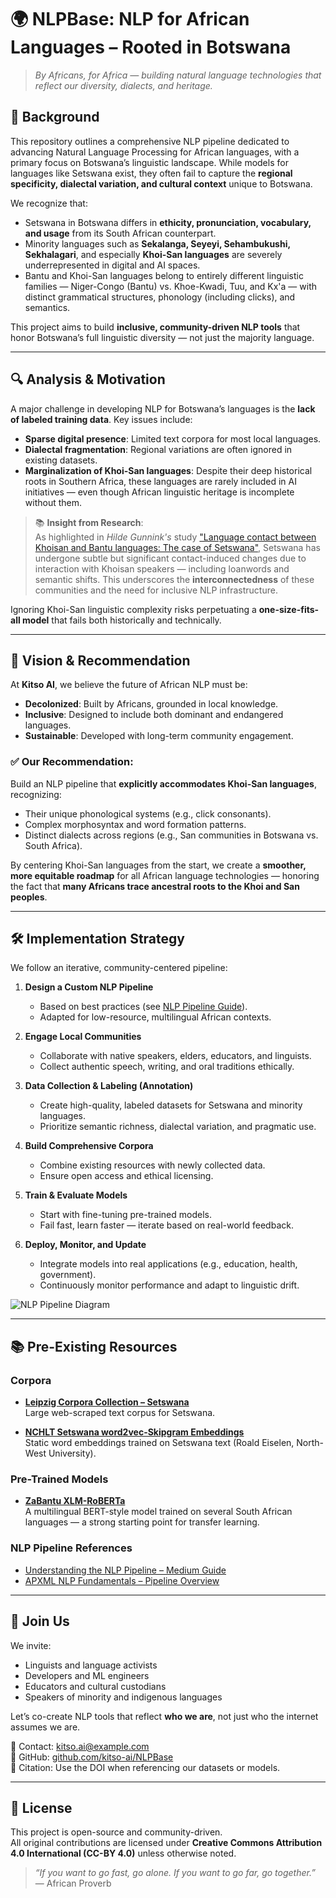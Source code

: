 # 🌍 NLPBase: NLP for African Languages – Rooted in Botswana

> *By Africans, for Africa — building natural language technologies that reflect our diversity, dialects, and heritage.*

## 📌 Background

This repository outlines a comprehensive NLP pipeline dedicated to advancing Natural Language Processing for African languages, with a primary focus on Botswana’s linguistic landscape. While models for languages like Setswana exist, they often fail to capture the **regional specificity, dialectal variation, and cultural context** unique to Botswana.

We recognize that:
- Setswana in Botswana differs in **ethicity, pronunciation, vocabulary, and usage** from its South African counterpart.
- Minority languages such as **Sekalanga, Seyeyi, Sehambukushi, Sekhalagari**, and especially **Khoi-San languages** are severely underrepresented in digital and AI spaces.
- Bantu and Khoi-San languages belong to entirely different linguistic families — Niger-Congo (Bantu) vs. Khoe-Kwadi, Tuu, and Kx'a — with distinct grammatical structures, phonology (including clicks), and semantics.

This project aims to build **inclusive, community-driven NLP tools** that honor Botswana’s full linguistic diversity — not just the majority language.

---

## 🔍 Analysis & Motivation

A major challenge in developing NLP for Botswana’s languages is the **lack of labeled training data**. Key issues include:

- **Sparse digital presence**: Limited text corpora for most local languages.
- **Dialectal fragmentation**: Regional variations are often ignored in existing datasets.
- **Marginalization of Khoi-San languages**: Despite their deep historical roots in Southern Africa, these languages are rarely included in AI initiatives — even though African linguistic heritage is incomplete without them.

> 📚 **Insight from Research**:  
> As highlighted in *Hilde Gunnink's* study ["Language contact between Khoisan and Bantu languages: The case of Setswana"](https://doi.org/10.2989/16073614.2020.1737158), Setswana has undergone subtle but significant contact-induced changes due to interaction with Khoisan speakers — including loanwords and semantic shifts. This underscores the **interconnectedness** of these communities and the need for inclusive NLP infrastructure.

Ignoring Khoi-San linguistic complexity risks perpetuating a **one-size-fits-all model** that fails both historically and technically.

---

## 🎯 Vision & Recommendation

At **Kitso AI**, we believe the future of African NLP must be:
- **Decolonized**: Built by Africans, grounded in local knowledge.
- **Inclusive**: Designed to include both dominant and endangered languages.
- **Sustainable**: Developed with long-term community engagement.

### ✅ Our Recommendation:
Build an NLP pipeline that **explicitly accommodates Khoi-San languages**, recognizing:
- Their unique phonological systems (e.g., click consonants).
- Complex morphosyntax and word formation patterns.
- Distinct dialects across regions (e.g., San communities in Botswana vs. South Africa).

By centering Khoi-San languages from the start, we create a **smoother, more equitable roadmap** for all African language technologies — honoring the fact that **many Africans trace ancestral roots to the Khoi and San peoples**.

---

## 🛠️ Implementation Strategy

We follow an iterative, community-centered pipeline:

1. **Design a Custom NLP Pipeline**
   - Based on best practices (see [NLP Pipeline Guide](https://medium.com/@asjad_ali/understanding-the-nlp-pipeline-a-comprehensive-guide-828b2b3cd4e2)).
   - Adapted for low-resource, multilingual African contexts.

2. **Engage Local Communities**
   - Collaborate with native speakers, elders, educators, and linguists.
   - Collect authentic speech, writing, and oral traditions ethically.

3. **Data Collection & Labeling (Annotation)**
   - Create high-quality, labeled datasets for Setswana and minority languages.
   - Prioritize semantic richness, dialectal variation, and pragmatic use.

4. **Build Comprehensive Corpora**
   - Combine existing resources with newly collected data.
   - Ensure open access and ethical licensing.

5. **Train & Evaluate Models**
   - Start with fine-tuning pre-trained models.
   - Fail fast, learn faster — iterate based on real-world feedback.

6. **Deploy, Monitor, and Update**
   - Integrate models into real applications (e.g., education, health, government).
   - Continuously monitor performance and adapt to linguistic drift.

![NLP Pipeline Diagram](attachment:61efdd46-6b34-4a18-8b51-cbc6b1a90047:image.png)

---

## 📚 Pre-Existing Resources

### Corpora
- [**Leipzig Corpora Collection – Setswana**](https://wortschatz.uni-leipzig.de/en/download/Tswana)  
  Large web-scraped text corpus for Setswana.
  
- [**NCHLT Setswana word2vec-Skipgram Embeddings**](https://repo.sadilar.org/items/84309f04-139f-472f-80d6-44f8b6d8ab78)  
  Static word embeddings trained on Setswana text (Roald Eiselen, North-West University).

### Pre-Trained Models
- [**ZaBantu XLM-RoBERTa**](https://huggingface.co/dsfsi/zabantu-xlm-roberta)  
  A multilingual BERT-style model trained on several South African languages — a strong starting point for transfer learning.

### NLP Pipeline References
- [Understanding the NLP Pipeline – Medium Guide](https://medium.com/@asjad_ali/understanding-the-nlp-pipeline-a-comprehensive-guide-828b2b3cd4e2)
- [APXML NLP Fundamentals – Pipeline Overview](https://apxml.com/courses/nlp-fundamentals/chapter-1-nlp-text-processing-techniques/nlp-pipeline-overview)

---

## 🤝 Join Us

We invite:
- Linguists and language activists
- Developers and ML engineers
- Educators and cultural custodians
- Speakers of minority and indigenous languages

Let’s co-create NLP tools that reflect **who we are**, not just who the internet assumes we are.

💬 Contact: [kitso.ai@example.com](mailto:kitso.ai@example.com)  
🐙 GitHub: [github.com/kitso-ai/NLPBase](https://github.com/kitso-ai/NLPBase)  
🔖 Citation: Use the DOI when referencing our datasets or models.

---

## 📜 License

This project is open-source and community-driven.  
All original contributions are licensed under **Creative Commons Attribution 4.0 International (CC-BY 4.0)** unless otherwise noted.

> *“If you want to go fast, go alone. If you want to go far, go together.”*  
> — African Proverb